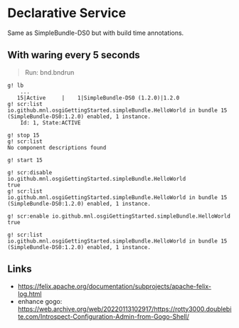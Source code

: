 # Declarative Service

Same as SimpleBundle-DS0 but with build time annotations.

## With waring every 5 seconds

> Run: bnd.bndrun

```
g! lb
	...
   15|Active     |    1|SimpleBundle-DS0 (1.2.0)|1.2.0	
g! scr:list
io.github.mnl.osgiGettingStarted.simpleBundle.HelloWorld in bundle 15 (SimpleBundle-DS0:1.2.0) enabled, 1 instance.
    Id: 1, State:ACTIVE

g! stop 15
g! scr:list
No component descriptions found

g! start 15

g! scr:disable io.github.mnl.osgiGettingStarted.simpleBundle.HelloWorld
true
g! scr:list
io.github.mnl.osgiGettingStarted.simpleBundle.HelloWorld in bundle 15 (SimpleBundle-DS0:1.2.0) enabled, 1 instance.

g! scr:enable io.github.mnl.osgiGettingStarted.simpleBundle.HelloWorld
true

g! scr:list
io.github.mnl.osgiGettingStarted.simpleBundle.HelloWorld in bundle 15 (SimpleBundle-DS0:1.2.0) enabled, 1 instance.
```

## Links

* https://felix.apache.org/documentation/subprojects/apache-felix-log.html
* enhance gogo: https://web.archive.org/web/20220113102917/https://rotty3000.doublebite.com/Introspect-Configuration-Admin-from-Gogo-Shell/